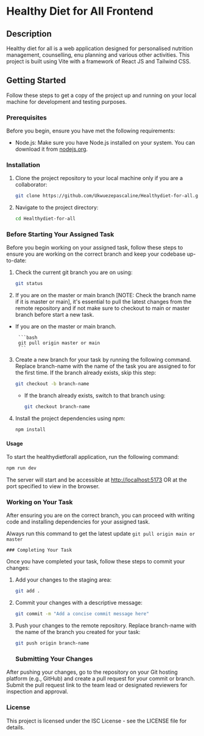 # Healthy Diet for All Frontend

## Description

Healthy diet for all is a web application designed for personalised nutrition management, counselling, enu planning and various other activities. This project is built using Vite with a framework of React JS and Tailwind CSS.

## Getting Started

Follow these steps to get a copy of the project up and running on your local machine for development and testing purposes.

### Prerequisites

Before you begin, ensure you have met the following requirements:

- Node.js: Make sure you have Node.js installed on your system. You can download it from [nodejs.org](https://nodejs.org/).

### Installation

1. Clone the project repository to your local machine only if you are a collaborator:

    ```bash
   git clone https://github.com/Ukwuezepascaline/Healthydiet-for-all.git
    ```

2. Navigate to the project directory:

    ``` bash
    cd Healthydiet-for-all
    ```
### Before Starting Your Assigned Task

Before you begin working on your assigned task, follow these steps to ensure you are working on the correct branch and keep your codebase up-to-date:

1. Check the current git branch you are on using:

   ```bash
   git status
   ```

2. If you are on the master or main branch [NOTE: Check the branch name if it is master or main], it's essential to pull the latest changes from the remote repository and if not make sure to checkout to main or master branch before start a new task.

 - If you are on the master or main branch.

        ```bash
        git pull origin master or main
        ```


3. Create a new branch for your task by running the following command. Replace branch-name with the name of the task you are assigned to for the first time. If the branch already exists, skip this step:

    ```bash
    git checkout -b branch-name
    ```

      - If the branch already exists, switch to that branch using:

        ```bash
        git checkout branch-name
        ```

3. Install the project dependencies using npm:

    ```bash
    npm install
    ```

#### Usage

To start the healthydietforall application, run the following command:

```bash
npm run dev
```

The server will start and be accessible at <http://localhost:5173> OR at the port specified to view in the browser.

### Working on Your Task

After ensuring you are on the correct branch, you can proceed with writing code and installing dependencies for your assigned task.

Always run this command to get the latest update
    ```
    git pull origin main or master
    ```
    
    ### Completing Your Task

Once you have completed your task, follow these steps to commit your changes:

1. Add your changes to the staging area:

    ```bash
    git add .
    ```

2. Commit your changes with a descriptive message:

    ```bash
    git commit -m "Add a concise commit message here"
    ```

3. Push your changes to the remote repository. Replace branch-name with the name of the branch you created for your task:

    ```bash
    git push origin branch-name
    ```
    ### Submitting Your Changes

After pushing your changes, go to the repository on your Git hosting platform (e.g., GitHub) and create a pull request for your commit or branch. Submit the pull request link to the team lead or designated reviewers for inspection and approval.

### License

This project is licensed under the ISC License - see the LICENSE file for details.




